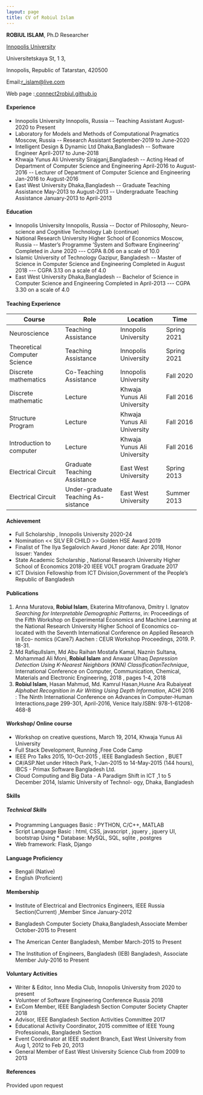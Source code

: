 ```yaml
---
layout: page
title: CV of Robiul Islam 
---
```


**ROBIUL ISLAM**, Ph.D Researcher

[Innopolis University](https://innopolis.university/en/)

Universitetskaya St, 1 3,

Innopolis, Republic of Tatarstan, 420500 

Email:[r_islam@live.com](mailto:r_islam@live.com)

Web page :[ connect2robiul.github.io](connect2robiul.github.io)



#### Experience

* Innopolis University Innopolis, Russia 
-- Teaching Assistant August-2020 to Present
* Laboratory for Models and Methods of Computational Pragmatics Moscow, Russia 
-- Research Assistant September-2019 to June-2020
* Intelligent Design & Dynamic Ltd Dhaka,Bangladesh 
-- Software Engineer April-2017 to June-2018
* Khwaja Yunus Ali University Sirajganj,Bangladesh
-- Acting Head of Department of Computer Science and Engineering April-2016 to August-2016
-- Lecturer of Department of Computer Science and Engineering Jan-2016 to August-2016
* East West University Dhaka,Bangladesh
-- Graduate Teaching Assistance May-2013 to August-2013
-- Undergraduate Teaching Assistance January-2013 to April-2013

#### Education
* Innopolis University Innopolis, Russia 
-- Doctor of Philosophy, Neuro-science and Cognitive Technology Lab (continue) 
* National Research University Higher School of Economics Moscow, Russia 
-- Master’s Programme ’System and Software Engineering’ Completed in June 2020
--- CGPA 8.06 on a scale of 10.0
* Islamic University of Technology Gazipur, Bangladesh 
-- Master of Science in Computer Science and Engineering Completed in August 2018
--- CGPA 3.13 on a scale of 4.0
* East West University Dhaka,Bangladesh
-- Bachelor of Science in Computer Science and Engineering Completed in April-2013
--- CGPA 3.30 on a scale of 4.0

#### Teaching Experience

| Course | Role | Location | Time |
| - | - | - | - |
| Neuroscience | Teaching Assistance | Innopolis University | Spring 2021 |
|Theoretical Computer Science|Teaching Assistance|Innopolis University|Spring 2021|
|Discrete mathematics|Co-Teaching Assistance|Innopolis University|Fall 2020|
|Discrete mathematic|Lecture|Khwaja Yunus Ali University|Fall 2016|
|Structure Program|Lecture|Khwaja Yunus Ali University|Fall 2016|
|Introduction to computer|Lecture|Khwaja Yunus Ali University|Fall 2016|
|Electrical Circuit|Graduate Teaching Assistance|East West University|Spring 2013|
|Electrical Circuit|Under-graduate Teaching As- sistance|East West University|Summer 2013|
#### Achievement

- Full Scholarship , Innopolis University 2020-24
- Nomination << SILV ER CHILD >> Golden HSE Award 2019
- Finalist of The Ilya Segalovich Award ,Honor date: Apr 2018, Honor Issuer: Yandex
- State Academic Scholarship , National Research University Higher School of Economics 2018-20 IEEE VOLT program Graduate 2017
- ICT Division Fellowship from ICT Division,Government of the People’s Republic of Bangladesh

#### Publications

1. Anna Muratova, **Robiul Islam**, Ekaterina Mitrofanova, Dmitry I. Ignatov _Searching for Interpretable Demographic Patterns_, in: Proceedings of the Fifth Workshop on Experimental Economics and Machine Learning at the National Research University Higher School of Economics co-located with the Seventh International Conference on Applied Research in Eco- nomics (iCare7) Aachen : CEUR Workshop Proceedings, 2019. P. 18-31.
1. Md RafiqulIslam, Md Abu Raihan Mostafa Kamal, Naznin Sultana, Mohammad Ali Moni, **Robiul Islam** and Anwaar Ulhaq _Depression Detection Using K-Nearest Neighbors (KNN) ClassificationTechnique_, International Conference on Computer, Communication, Chemical, Materials and Electronic Engineering, 2018 , pages 1-4, 2018
1. **Robiul Islam**, Hasan Mahmud, Md. Kamrul Hasan,Husne Ara Rubaiyeat _Alphabet Recognition in Air Writing Using Depth Information_, ACHI 2016 : The Ninth International Conference on Advances in Computer-Human Interactions,page 299-301, April-2016, Venice Italy.ISBN: 978-1-61208-468-8

#### Workshop/ Online course

- Workshop on creative questions, March 19, 2014, Khwaja Yunus Ali University
- Full Stack Development, Running ,Free Code Camp
- IEEE Pro Talks 2015, 10-Oct-2015 , IEEE Bangladesh Section , BUET
- C#/ASP.Net under Hitech Park, 1-Jan-2015 to 14-May-2015 (144 hours), IBCS - Primax Software Bangladesh Ltd.
- Cloud Computing and Big Data - A Paradigm Shift in ICT ,1 to 5 December 2014, Islamic University of Technol- ogy, Dhaka, Bangladesh

#### Skills
##### Technical Skills
* Programming Languages Basic : PYTHON, C/C++, MATLAB
* Script Language Basic : html, CSS, javascript , jquery , jquery UI, bootstrap Using * Database: MySQL, SQL, sqlite , postgres
* Web framework: Flask, Django

#### Language Proficiency
- Bengali (Native)
- English (Proficient)

#### Membership

- Institute of Electrical and Electronics Engineers, IEEE Russia Section(Current) ,Member Since January-2012
- Bangladesh Computer Society Dhaka,Bangladesh,Associate Member October-2015 to Present

- The American Center Bangladesh, Member March-2015 to Present 
- The Institution of Engineers, Bangladesh (IEB) Bangladesh, Associate Member July-2016 to Present

#### Voluntary Activities

- Writer & Editor, Inno Media Club, Innopolis University from 2020 to present
- Volunteer of Software Engineering Conference Russia 2018
- ExCom Member, IEEE Bangladesh Section Computer Society Chapter 2018
- Advisor, IEEE Bangladesh Section Activities Committee 2017
- Educational Activity Coordinator, 2015 committee of IEEE Young Professionals, Bangladesh Section
- Event Coordinator at IEEE student Branch, East West University from Aug 1, 2012 to Feb 20, 2013
- General Member of East West University Science Club from 2009 to 2013

#### References 
Provided upon request 

